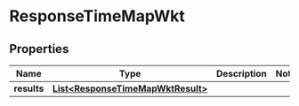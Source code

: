 

# ResponseTimeMapWkt

## Properties

Name | Type | Description | Notes
------------ | ------------- | ------------- | -------------
**results** | [**List&lt;ResponseTimeMapWktResult&gt;**](ResponseTimeMapWktResult.md) |  | 




